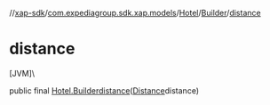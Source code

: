 //[xap-sdk](../../../../index.md)/[com.expediagroup.sdk.xap.models](../../index.md)/[Hotel](../index.md)/[Builder](index.md)/[distance](distance.md)

# distance

[JVM]\

public final [Hotel.Builder](index.md)[distance](distance.md)([Distance](../../-distance/index.md)distance)
